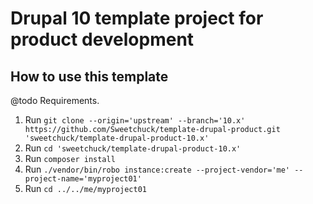 # Drupal 10 template project for product development


## How to use this template

@todo Requirements.

1. Run `git clone --origin='upstream' --branch='10.x' https://github.com/Sweetchuck/template-drupal-product.git 'sweetchuck/template-drupal-product-10.x'`
2. Run `cd 'sweetchuck/template-drupal-product-10.x'`
3. Run `composer install`
4. Run `./vendor/bin/robo instance:create --project-vendor='me' --project-name='myproject01'`
5. Run `cd ../../me/myproject01`
